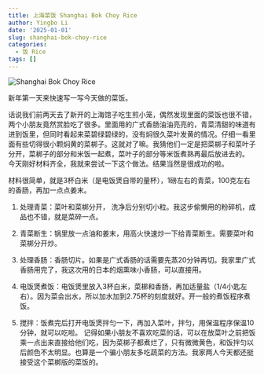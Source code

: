 ```yaml
---
title: 上海菜饭 Shanghai Bok Choy Rice
author: Yingbo Li
date: '2025-01-01'
slug: shanghai-bok-choy-rice
categories:
  - 饭 Rice
tags: []
---
```


![Shanghai Bok Choy Rice](/img/2025-01-01-shanghai-bok-choy-rice.jpg)

新年第一天来快速写一写今天做的菜饭。

话说我们前两天去了新开的上海馆子吃生煎小笼，偶然发现里面的菜饭也很不错，两个小朋友竟然赏脸吃了很多。里面用的广式香肠油油亮亮的，青菜清甜的味道有进到饭里，但同时看起来菜碧绿碧绿的，没有焖很久菜叶发黄的情况。仔细一看里面有些切得很小颗焖黄的菜梆子。这就对了嘛。我猜他们一定是把菜梆子和菜叶子分开，菜梆子的部分和米饭一起煮，菜叶子的部分等米饭煮熟再最后放进去的。
今天刚好材料齐全，我就来尝试一下这个做法。结果当然是很成功的啦。

材料很简单，就是3杯白米（是电饭煲自带的量杯），1磅左右的青菜，100克左右的香肠，再加一点点姜末。

1. 处理青菜：菜叶和菜梆分开， 洗净后分别切小粒。我这步偷懒用的粉碎机，成品也不错，就是菜碎一点。

2. 青菜断生：锅里放一点油和姜末，用高火快速炒一下给青菜断生。需要菜叶和菜梆分开炒。

3. 处理香肠：香肠切片。如果是广式香肠的话需要先蒸20分钟再切。我家里广式香肠用完了，我这次用的日本的烟熏味小香肠，可以直接用。

4. 电饭煲煮饭：电饭煲里放入3杯白米，菜梆和香肠，再加适量盐（1/4小匙左右）。因为菜会出水，所以加水加到2.75杯的刻度就好。开一般的煮饭程序煮饭。

5. 搅拌：饭煮完后打开电饭煲拌匀一下，再加入菜叶，拌匀，用保温程序保温10分钟，就可以吃啦。
记得如果小朋友不喜欢吃菜的话，可以在放菜叶之前把饭乘一点出来直接给他们吃，因为菜梆子都煮烂了，只有微微黄色，和饭拌匀以后颜色不太明显。也算是一个骗小朋友多吃蔬菜的方法。我家两人今天都还挺接受这个菜梆版的菜饭的。
